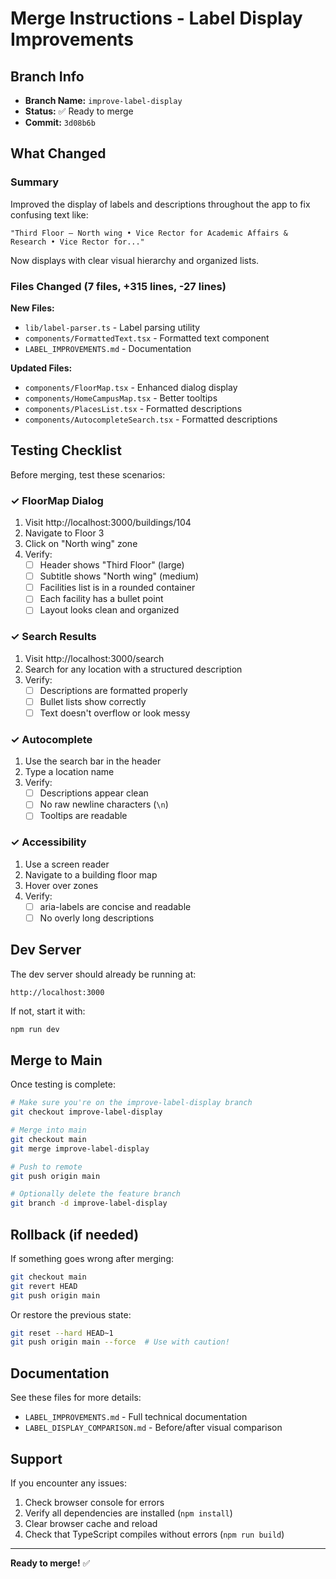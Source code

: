 # Merge Instructions - Label Display Improvements

## Branch Info
- **Branch Name:** `improve-label-display`
- **Status:** ✅ Ready to merge
- **Commit:** `3d08b6b`

## What Changed

### Summary
Improved the display of labels and descriptions throughout the app to fix confusing text like:

```
"Third Floor — North wing • Vice Rector for Academic Affairs & Research • Vice Rector for..."
```

Now displays with clear visual hierarchy and organized lists.

### Files Changed (7 files, +315 lines, -27 lines)

**New Files:**
- `lib/label-parser.ts` - Label parsing utility
- `components/FormattedText.tsx` - Formatted text component
- `LABEL_IMPROVEMENTS.md` - Documentation

**Updated Files:**
- `components/FloorMap.tsx` - Enhanced dialog display
- `components/HomeCampusMap.tsx` - Better tooltips
- `components/PlacesList.tsx` - Formatted descriptions
- `components/AutocompleteSearch.tsx` - Formatted descriptions

## Testing Checklist

Before merging, test these scenarios:

### ✓ FloorMap Dialog
1. Visit http://localhost:3000/buildings/104
2. Navigate to Floor 3
3. Click on "North wing" zone
4. Verify:
   - [ ] Header shows "Third Floor" (large)
   - [ ] Subtitle shows "North wing" (medium)
   - [ ] Facilities list is in a rounded container
   - [ ] Each facility has a bullet point
   - [ ] Layout looks clean and organized

### ✓ Search Results
1. Visit http://localhost:3000/search
2. Search for any location with a structured description
3. Verify:
   - [ ] Descriptions are formatted properly
   - [ ] Bullet lists show correctly
   - [ ] Text doesn't overflow or look messy

### ✓ Autocomplete
1. Use the search bar in the header
2. Type a location name
3. Verify:
   - [ ] Descriptions appear clean
   - [ ] No raw newline characters (`\n`)
   - [ ] Tooltips are readable

### ✓ Accessibility
1. Use a screen reader
2. Navigate to a building floor map
3. Hover over zones
4. Verify:
   - [ ] aria-labels are concise and readable
   - [ ] No overly long descriptions

## Dev Server

The dev server should already be running at:
```
http://localhost:3000
```

If not, start it with:
```bash
npm run dev
```

## Merge to Main

Once testing is complete:

```bash
# Make sure you're on the improve-label-display branch
git checkout improve-label-display

# Merge into main
git checkout main
git merge improve-label-display

# Push to remote
git push origin main

# Optionally delete the feature branch
git branch -d improve-label-display
```

## Rollback (if needed)

If something goes wrong after merging:

```bash
git checkout main
git revert HEAD
git push origin main
```

Or restore the previous state:

```bash
git reset --hard HEAD~1
git push origin main --force  # Use with caution!
```

## Documentation

See these files for more details:
- `LABEL_IMPROVEMENTS.md` - Full technical documentation
- `LABEL_DISPLAY_COMPARISON.md` - Before/after visual comparison

## Support

If you encounter any issues:
1. Check browser console for errors
2. Verify all dependencies are installed (`npm install`)
3. Clear browser cache and reload
4. Check that TypeScript compiles without errors (`npm run build`)

---

**Ready to merge!** ✅

